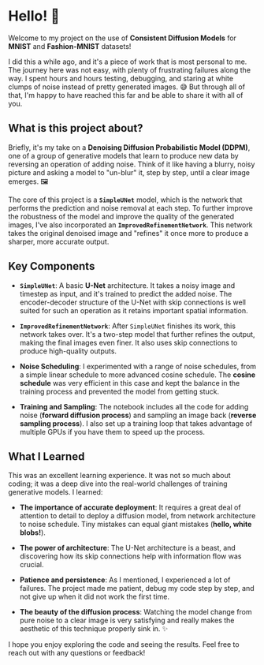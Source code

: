 # **Hello! 👋**

Welcome to my project on the use of **Consistent Diffusion Models** for **MNIST** and **Fashion-MNIST** datasets!

I did this a while ago, and it's a piece of work that is most personal to me. The journey here was not easy, with plenty of frustrating failures along the way. I spent hours and hours testing, debugging, and staring at white clumps of noise instead of pretty generated images. 😅 But through all of that, I'm happy to have reached this far and be able to share it with all of you.

## **What is this project about?**

Briefly, it's my take on a **Denoising Diffusion Probabilistic Model (DDPM)**, one of a group of generative models that learn to produce new data by reversing an operation of adding noise. Think of it like having a blurry, noisy picture and asking a model to "un-blur" it, step by step, until a clear image emerges. 🖼️

The core of this project is a **`SimpleUNet`** model, which is the network that performs the prediction and noise removal at each step. To further improve the robustness of the model and improve the quality of the generated images, I've also incorporated an **`ImprovedRefinementNetwork`**. This network takes the original denoised image and "refines" it once more to produce a sharper, more accurate output.

## **Key Components**

* **`SimpleUNet`**: A basic **U-Net** architecture. It takes a noisy image and timestep as input, and it's trained to predict the added noise. The encoder-decoder structure of the U-Net with skip connections is well suited for such an operation as it retains important spatial information.

* **`ImprovedRefinementNetwork`**: After `SimpleUNet` finishes its work, this network takes over. It's a two-step model that further refines the output, making the final images even finer. It also uses skip connections to produce high-quality outputs.

* **Noise Scheduling**: I experimented with a range of noise schedules, from a simple linear schedule to more advanced cosine schedule. The **cosine schedule** was very efficient in this case and kept the balance in the training process and prevented the model from getting stuck.

* **Training and Sampling**: The notebook includes all the code for adding noise (**forward diffusion process**) and sampling an image back (**reverse sampling process**). I also set up a training loop that takes advantage of multiple GPUs if you have them to speed up the process.

## **What I Learned**

This was an excellent learning experience. It was not so much about coding; it was a deep dive into the real-world challenges of training generative models. I learned:

* **The importance of accurate deployment**: It requires a great deal of attention to detail to deploy a diffusion model, from network architecture to noise schedule. Tiny mistakes can equal giant mistakes (**hello, white blobs!**).

* **The power of architecture**: The U-Net architecture is a beast, and discovering how its skip connections help with information flow was crucial.

* **Patience and persistence**: As I mentioned, I experienced a lot of failures. The project made me patient, debug my code step by step, and not give up when it did not work the first time.

* **The beauty of the diffusion process**: Watching the model change from pure noise to a clear image is very satisfying and really makes the aesthetic of this technique properly sink in. ✨

I hope you enjoy exploring the code and seeing the results. Feel free to reach out with any questions or feedback!
